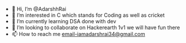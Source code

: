 - 👋 Hi, I’m @AdarshhRai
- 👀 I’m interested in C which stands for Coding as well as cricket
- 🌱 I’m currently learning DSA done with dev
- 💞️ I’m looking to collaborate on Hackerearth 1v1 we will have fun there
- 📫 How to reach me email-iamadarshrai34@gmail.com


<!---
AdarshhRai/AdarshhRai is a ✨ special ✨ repository because its `README.md` (this file) appears on your GitHub profile.
You can click the Preview link to take a look at your changes.
--->
